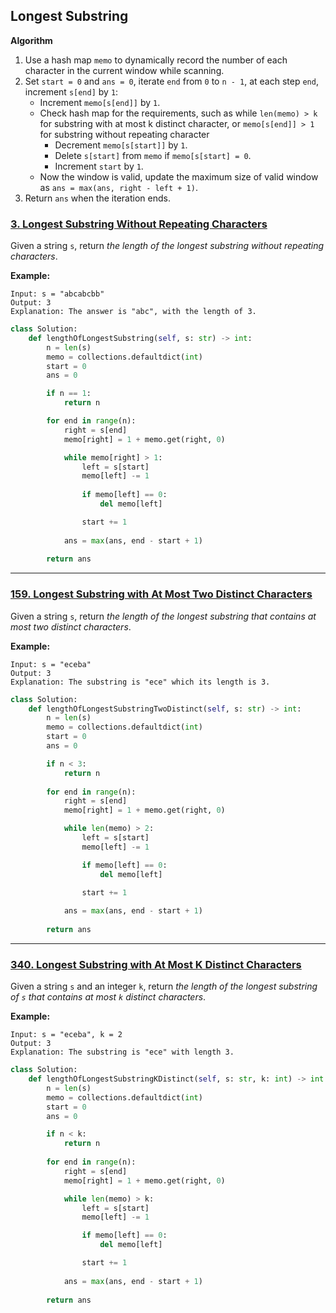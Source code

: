 ## Longest Substring

__Algorithm__

1. Use a hash map ```memo``` to dynamically record the number of each character in the current window while scanning.
2. Set ```start = 0``` and ```ans = 0```, iterate ```end``` from ```0``` to ```n - 1```, at each step ```end```, increment ```s[end]``` by ```1```:
    - Increment ```memo[s[end]]``` by ```1```.
    - Check hash map for the requirements, such as while ```len(memo) > k``` for substring with at most k distinct character, or ```memo[s[end]] > 1``` for substring without repeating character
        - Decrement ```memo[s[start]]``` by ```1```.
        - Delete ```s[start]``` from ```memo``` if ```memo[s[start] = 0```.
        - Increment ```start``` by ```1```.
    - Now the window is valid, update the maximum size of valid window as ```ans = max(ans, right - left + 1)```.
3. Return ```ans``` when the iteration ends.

### [3. Longest Substring Without Repeating Characters](https://github.com/quananhle/Python/tree/main/Software%20Engineering%20Practicing/Study%20Plan/Algorithm/Algorithm%20I/Day%2006%20-%20Sliding%20Window/3.%20Longest%20Substring%20Without%20Repeating%20Characters)

Given a string ```s```, return _the length of the longest substring without repeating characters_.

__Example:__
```
Input: s = "abcabcbb"
Output: 3
Explanation: The answer is "abc", with the length of 3.
```

```Python
class Solution:
    def lengthOfLongestSubstring(self, s: str) -> int:
        n = len(s)
        memo = collections.defaultdict(int)
        start = 0
        ans = 0

        if n == 1:
            return n

        for end in range(n):
            right = s[end]
            memo[right] = 1 + memo.get(right, 0)

            while memo[right] > 1:
                left = s[start]
                memo[left] -= 1
                
                if memo[left] == 0:
                    del memo[left]

                start += 1
            
            ans = max(ans, end - start + 1)
        
        return ans
```

---

### [159. Longest Substring with At Most Two Distinct Characters](https://github.com/quananhle/Python/tree/main/Software%20Engineering%20Practicing/Leetcode/Bloomberg/159.%20Longest%20Substring%20with%20At%20Most%20Two%20Distinct%20Characters)

Given a string ```s```, return _the length of the longest substring that contains at most two distinct characters_.

__Example:__
```
Input: s = "eceba"
Output: 3
Explanation: The substring is "ece" which its length is 3.
```

```Python
class Solution:
    def lengthOfLongestSubstringTwoDistinct(self, s: str) -> int:
        n = len(s)
        memo = collections.defaultdict(int)
        start = 0
        ans = 0

        if n < 3:
            return n
        
        for end in range(n):
            right = s[end]
            memo[right] = 1 + memo.get(right, 0)

            while len(memo) > 2:
                left = s[start]
                memo[left] -= 1

                if memo[left] == 0:
                    del memo[left]

                start += 1
            
            ans = max(ans, end - start + 1)
        
        return ans
```

---

### [340. Longest Substring with At Most K Distinct Characters](https://github.com/quananhle/Python/tree/main/Software%20Engineering%20Practicing/Concepts/Array%20and%20String/Sliding%20Window/340.%20Longest%20Substring%20with%20At%20Most%20K%20Distinct%20Characters)

Given a string ```s``` and an integer ```k```, return _the length of the longest substring of ```s``` that contains at most ```k``` distinct characters_.

__Example:__
```
Input: s = "eceba", k = 2
Output: 3
Explanation: The substring is "ece" with length 3.
```

```Python
class Solution:
    def lengthOfLongestSubstringKDistinct(self, s: str, k: int) -> int:
        n = len(s)
        memo = collections.defaultdict(int)
        start = 0
        ans = 0

        if n < k:
            return n
        
        for end in range(n):
            right = s[end]
            memo[right] = 1 + memo.get(right, 0)

            while len(memo) > k:
                left = s[start]
                memo[left] -= 1

                if memo[left] == 0:
                    del memo[left]

                start += 1
            
            ans = max(ans, end - start + 1)
        
        return ans
```


